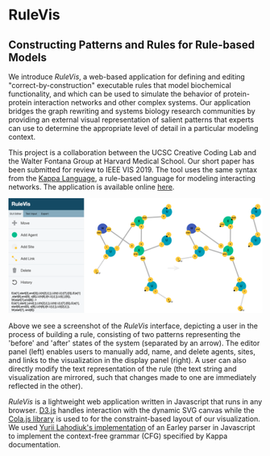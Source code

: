# RuleVis

## Constructing Patterns and Rules for Rule-based Models


We introduce *RuleVis*, a web-based application for defining and editing "correct-by-construction" executable rules that model biochemical functionality, and which can be used to simulate the behavior of protein-protein interaction networks and other complex systems. Our application bridges the graph rewriting and systems biology research communities by providing an external visual representation of salient patterns that experts can use to determine the appropriate level of detail in a particular modeling context. 

This project is a collaboration between the UCSC Creative Coding Lab and the Walter Fontana Group at Harvard Medical School. Our short paper has been submitted for review to IEEE VIS 2019. The tool uses the same syntax from the [Kappa Language](https://kappalanguage.org/), a rule-based language for modeling interacting networks. The application is available online [here](https://creativecodinglab.github.io/RuleVis/).

![](media/teaser_rulevis.png)

Above we see a screenshot of the *RuleVis* interface, depicting a user in the process of building a rule, consisting of two patterns representing the 'before' and 'after' states of the system (separated by an arrow). The editor panel (left) enables users to manually add, name, and delete agents, sites, and links to the visualization in the display panel (right). A user can also directly modify the text representation of the rule (the text string and visualization are mirrored, such that changes made to one are immediately reflected in the other).

*RuleVis* is a lightweight web application written in Javascript that runs in any browser. [D3.js](https://d3js.org/) handles interaction with the dynamic SVG canvas while the [Cola.js library](https://ialab.it.monash.edu/webcola/) is used to for the constraint-based layout of our visualization. We used [Yurii Lahodiuk's implementation](https://github.com/lagodiuk/earley-parser-js) of an Earley parser in Javascript to implement the  context-free grammar (CFG) specified by Kappa documentation. 
